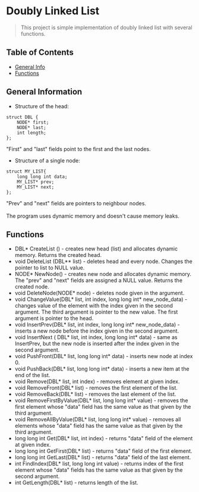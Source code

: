 # Doubly Linked List
> This project is simple implementation of doubly linked list with several functions.

## Table of Contents
* [General Info](#general-information)
* [Functions](#functions)

## General Information

- Structure of the head: <br/>
```
struct DBL {
    NODE* first;
    NODE* last;
    int length;
};                       
```
"First" and "last" fields point to the first and the last nodes.

- Structure of a single node: <br/>
```
struct MY_LIST{
    long long int data;
    MY_LIST* prev;
    MY_LIST* next;
};                        
```
"Prev" and "next" fields are pointers to neighbour nodes. <br/><br/>
The program uses dynamic memory and doesn't cause memory leaks. <br/>

## Functions
- DBL* CreateList () - creates new head (list) and allocates dynamic memory. Returns the created head.
- void DeleteList (DBL** list) - deletes head and every node. Changes the pointer to list to NULL value.
- NODE* NewNode() - creates new node and allocates dynamic memory. The "prev" and "next" fields are assigned a NULL value. Returns the created node.
- void DeleteNode(NODE* node) - deletes node given in the argument.
- void ChangeValue(DBL* list, int index, long long int* new_node_data) - changes value of the element with the index given in the second argument. The third argument is pointer to the new value. The first argument is pointer to the head.
- void InsertPrev(DBL* list, int index, long long int* new_node_data) - inserts a new node before the index given in the second argument.
- void InsertNext ( DBL* list, int index, long long int* data) - same as InsertPrev, but the new node is inserted after the index given in the second argument.
- void PushFront(DBL* list, long long int* data) - inserts new node at index 0.
- void PushBack(DBL* list, long long int* data) - inserts a new item at the end of the list.
- void Remove(DBL* list, int index) - removes element at given index.
- void RemoveFront(DBL* list) - removes the first element of the list.
- void RemoveBack(DBL* list) - removes the last element of the list.
- void RemoveFirstByValue(DBL* list, long long int* value) - removes the first element whose "data" field has the same value as that given by the third argument.
- void RemoveAllByValue(DBL* list, long long int* value) - removes all elements whose "data" field has the same value as that given by the third argument.
- long long int Get(DBL* list, int index) - returns "data" field of the element at given index.
- long long int GetFirst(DBL* list) - returns "data" field of the first element.
- long long int GetLast(DBL* list) - returns "data" field of the last element.
- int FindIndex(DBL* list, long long int value) - returns index of the first element whose "data" fields has the same value as that given by the second argument.
- int GetLength(DBL* list) - returns length of the list.
